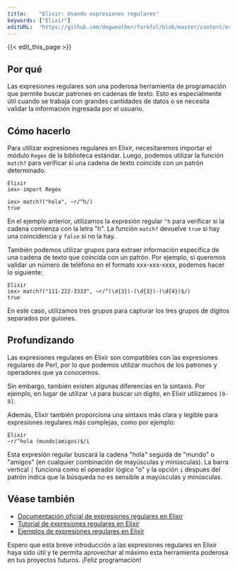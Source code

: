 ```yaml
---
title:    "Elixir: Usando expresiones regulares"
keywords: ["Elixir"]
editURL:  "https://github.com/dogweather/forkful/blob/master/content/es/elixir/using-regular-expressions.md"
---
```


{{< edit_this_page >}}

## Por qué

Las expresiones regulares son una poderosa herramienta de programación que permite buscar patrones en cadenas de texto. Esto es especialmente útil cuando se trabaja con grandes cantidades de datos o se necesita validar la información ingresada por el usuario.

## Cómo hacerlo

Para utilizar expresiones regulares en Elixir, necesitaremos importar el módulo `Regex` de la biblioteca estándar. Luego, podemos utilizar la función `match?` para verificar si una cadena de texto coincide con un patrón determinado.

```
Elixir
iex> import Regex

iex> match?("hola", ~r/^h/)
true
```

En el ejemplo anterior, utilizamos la expresión regular `^h` para verificar si la cadena comienza con la letra "h". La función `match?` devuelve `true` si hay una coincidencia y `false` si no la hay.

También podemos utilizar grupos para extraer información específica de una cadena de texto que coincida con un patrón. Por ejemplo, si queremos validar un número de teléfono en el formato xxx-xxx-xxxx, podemos hacer lo siguiente:

```
Elixir
iex> match?("111-222-3333", ~r/^(\d{3})-(\d{3})-(\d{4})$/)
true
```

En este caso, utilizamos tres grupos para capturar los tres grupos de dígitos separados por guiones.

## Profundizando

Las expresiones regulares en Elixir son compatibles con las expresiones regulares de Perl, por lo que podemos utilizar muchos de los patrones y operadores que ya conocemos.

Sin embargo, también existen algunas diferencias en la sintaxis. Por ejemplo, en lugar de utilizar `\d` para buscar un dígito, en Elixir utilizamos `[0-9]`.

Además, Elixir también proporciona una sintaxis más clara y legible para expresiones regulares más complejas, como por ejemplo:

```
Elixir
~r/^hola (mundo|amigos)$/i
```

Esta expresión regular buscará la cadena "hola" seguida de "mundo" o "amigos" (en cualquier combinación de mayúsculas y minúsculas). La barra vertical `|` funciona como el operador lógico "o" y la opción `i` después del patrón indica que la búsqueda no es sensible a mayúsculas y minúsculas.

## Véase también

- [Documentación oficial de expresiones regulares en Elixir](https://hexdocs.pm/elixir/Regex.html)
- [Tutorial de expresiones regulares en Elixir](https://www.tutorialspoint.com/elixir/elixir_regular_expressions.htm)
- [Ejemplos de expresiones regulares en Elixir](https://gist.github.com/radar/148328)

Espero que esta breve introducción a las expresiones regulares en Elixir haya sido útil y te permita aprovechar al máximo esta herramienta poderosa en tus proyectos futuros. ¡Feliz programación!